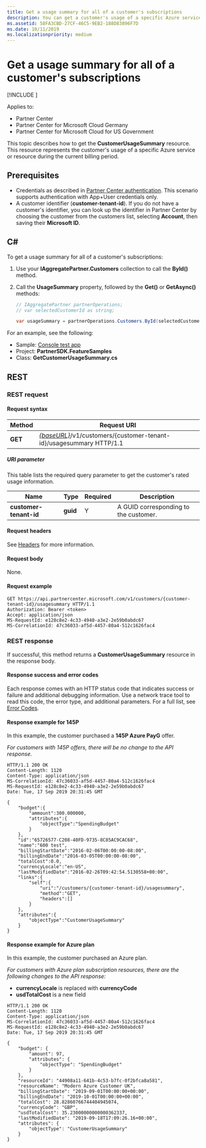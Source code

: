 ```yaml
---
title: Get a usage summary for all of a customer's subscriptions
description: You can get a customer's usage of a specific Azure service or resource during the current billing period with the CustomerUsageSummary resource.
ms.assetid: 58FA3CBD-27CF-46C5-9EB2-188D83896F7D
ms.date: 10/11/2019
ms.localizationpriority: medium
---
```


# Get a usage summary for all of a customer's subscriptions

[!INCLUDE [<Preview content warning>](<../includes/preview.md>)]

Applies to:

- Partner Center
- Partner Center for Microsoft Cloud Germany
- Partner Center for Microsoft Cloud for US Government

This topic describes how to get the **CustomerUsageSummary** resource. This resource represents the customer's usage of a specific Azure service or resource during the current billing period.

## Prerequisites

- Credentials as described in [Partner Center authentication](partner-center-authentication.md). This scenario supports authentication with App+User credentials only.
- A customer identifier (**customer-tenant-id**). If you do not have a customer's identifier, you can look up the identifier in Partner Center by choosing the customer from the customers list, selecting **Account**, then saving their **Microsoft ID**.

## C\#

To get a usage summary for all of a customer's subscriptions:

1. Use your **IAggregatePartner.Customers** collection to call the **ById()** method.
2. Call the **UsageSummary** property, followed by the **Get()** or **GetAsync()** methods:

    ``` csharp
    // IAggregatePartner partnerOperations;
    // var selectedCustomerId as string;

    var usageSummary = partnerOperations.Customers.ById(selectedCustomerId).UsageSummary.Get();
    ```

For an example, see the following:

- Sample: [Console test app](console-test-app.md)
- Project: **PartnerSDK.FeatureSamples**
- Class: **GetCustomerUsageSummary.cs**

## REST

### REST request

#### Request syntax

| Method  | Request URI                                                                                         |
|---------|-----------------------------------------------------------------------------------------------------|
| **GET** | [*{baseURL}*](partner-center-rest-urls.md)/v1/customers/{customer-tenant-id}/usagesummary HTTP/1.1 |

##### URI parameter

This table lists the required query parameter to get the customer's rated usage information.

| Name                   | Type     | Required | Description                           |
|------------------------|----------|----------|---------------------------------------|
| **customer-tenant-id** | **guid** | Y        | A GUID corresponding to the customer. |

#### Request headers

See [Headers](headers.md) for more information.

#### Request body

None.

#### Request example

```http
GET https://api.partnercenter.microsoft.com/v1/customers/{customer-tenant-id}/usagesummary HTTP/1.1
Authorization: Bearer <token>
Accept: application/json
MS-RequestId: e128c8e2-4c33-4940-a3e2-2e59b0abdc67
MS-CorrelationId: 47c36033-af5d-4457-80a4-512c1626fac4
```

### REST response

If successful, this method returns a **CustomerUsageSummary** resource in the response body.

#### Response success and error codes

Each response comes with an HTTP status code that indicates success or failure and additional debugging information. Use a network trace tool to read this code, the error type, and additional parameters. For a full list, see [Error Codes](error-codes.md).

#### Response example for 145P

In this example, the customer purchased a **145P Azure PayG** offer.

*For customers with 145P offers, there will be no change to the API response.*

```http
HTTP/1.1 200 OK
Content-Length: 1120
Content-Type: application/json
MS-CorrelationId: 47c36033-af5d-4457-80a4-512c1626fac4
MS-RequestId: e128c8e2-4c33-4940-a3e2-2e59b0abdc67
Date: Tue, 17 Sep 2019 20:31:45 GMT

{
    "budget":{
        "ammount":300.000000,
        "attributes":{
            "objectType":"SpendingBudget"
        }
    },
    "id":"65726577-C208-40FD-9735-8C85AC9CAC68",
    "name":"600 test",
    "billingStartDate":"2016-02-06T00:00:00-08:00",
    "billingEndDate":"2016-03-05T00:00:00-08:00",
    "totalCost":0.0,
    "currencyLocale":"en-US",
    "lastModifiedDate":"2016-02-26T09:42:54.5130558+00:00",
    "links":{
        "self":{
            "uri":"/customers/{customer-tenant-id}/usagesummary",
            "method":"GET",
            "headers":[]
        }
    },
    "attributes":{
        "objectType":"CustomerUsageSummary"
    }
}
```

#### Response example for Azure plan

In this example, the customer purchased an Azure plan.

*For customers with Azure plan subscription resources, there are the following changes to the API response:*

- **currencyLocale** is replaced with **currencyCode**
- **usdTotalCost** is a new field

```http
HTTP/1.1 200 OK
Content-Length: 1120
Content-Type: application/json
MS-CorrelationId: 47c36033-af5d-4457-80a4-512c1626fac4
MS-RequestId: e128c8e2-4c33-4940-a3e2-2e59b0abdc67
Date: Tue, 17 Sep 2019 20:31:45 GMT

{
    "budget": {
        "amount": 97,
        "attributes": {
            "objectType": "SpendingBudget"
        }
    },
    "resourceId": "44908a11-641b-4c53-b7fc-0f2bfca8a581",
    "resourceName": "Modern Azure Customer UK",
    "billingStartDate": "2019-09-01T00:00:00+00:00",
    "billingEndDate": "2019-10-01T00:00:00+00:00",
    "totalCost": 28.82860766744404945074,
    "currencyCode": "GBP",
    "usdTotalCost": 35.23000000000000362337,
    "lastModifiedDate": "2019-09-18T17:09:26.16+00:00",
    "attributes": {
        "objectType": "CustomerUsageSummary"
    }
}
```
